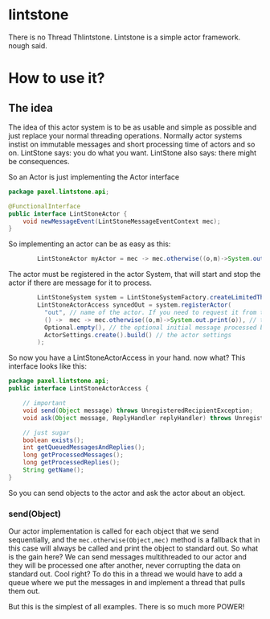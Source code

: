 # lintstone
There is no Thread Thlintstone. Lintstone is a simple actor framework. nough said.

# How to use it?

## The idea

The idea of this actor system is to be as usable and simple as possible and just replace your normal threading operations.
Normally actor systems instist on immutable messages and short processing time of actors and so on.
LintStone says: you do what you want.
LintStone also says: there might be consequences.

So an Actor is just implementing the Actor interface

```java
package paxel.lintstone.api;

@FunctionalInterface
public interface LintStoneActor {
    void newMessageEvent(LintStoneMessageEventContext mec);
}
```

So implementing an actor can be as easy as this:
```java
        LintStoneActor myActor = mec -> mec.otherwise((o,m)->System.out.print(o));
```

The actor must be registered in the actor System, that will start and stop the actor if there are message for it to process.

```java
        LintStoneSystem system = LintStoneSystemFactory.createLimitedThreadCount(5);
        LintStoneActorAccess syncedOut = system.registerActor(
          "out", // name of the actor. If you need to request it from the system somewhere else
          () ->  mec -> mec.otherwise((o,m)->System.out.print(o)), // the factory to create the actor
          Optional.empty(), // the optional initial message processed by the actor
          ActorSettings.create().build() // the actor settings
        );
```

So now you have a LintStoneActorAccess in your hand. now what?
This interface looks like this:


```java
package paxel.lintstone.api;
public interface LintStoneActorAccess {

    // important
    void send(Object message) throws UnregisteredRecipientException;
    void ask(Object message, ReplyHandler replyHandler) throws UnregisteredRecipientException;

    // just sugar
    boolean exists();
    int getQueuedMessagesAndReplies();
    long getProcessedMessages();
    long getProcessedReplies();
    String getName();
}
```

So you can send objects to the actor and ask the actor about an object.

### send(Object)

Our actor implementation is called for each object that we send sequentially, and the `mec.otherwise(Object,mec)` method is a fallback that in this case will always be called and print the object to standard out. So what is the gain here? We can send messages multithreaded to our actor and they will be processed one after another, never corrupting the data on standard out. Cool right? To do this in a thread we would have to add a queue where we put the messages in and implement a thread that pulls them out.

But this is the simplest of all examples. There is so much more POWER!




